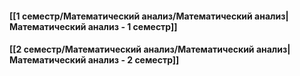 #### [[1 семестр/Математический анализ/Математический анализ|Математический анализ - 1 семестр]]

#### [[2 семестр/Математический анализ/Математический анализ|Математический анализ - 2 семестр]]